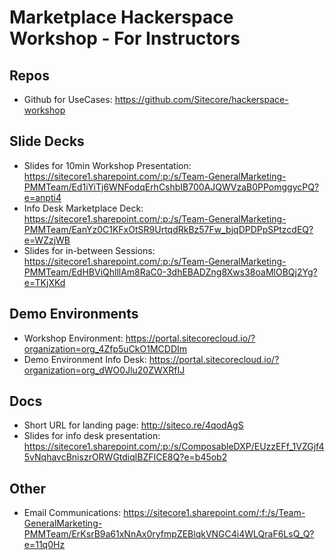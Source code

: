 
# Marketplace Hackerspace Workshop - For Instructors

## Repos
- Github for UseCases: https://github.com/Sitecore/hackerspace-workshop


## Slide Decks
- Slides for 10min Workshop Presentation: https://sitecore1.sharepoint.com/:p:/s/Team-GeneralMarketing-PMMTeam/Ed1iYiTj6WNFodqErhCshbIB700AJQWVzaB0PPomggycPQ?e=anpti4 
- Info Desk Marketplace Deck: https://sitecore1.sharepoint.com/:p:/s/Team-GeneralMarketing-PMMTeam/EanYz0C1KFxOtSR9UrtqdRkBz57Fw_bjqDPDPpSPtzcdEQ?e=WZzjWB
- Slides for in-between Sessions: https://sitecore1.sharepoint.com/:p:/s/Team-GeneralMarketing-PMMTeam/EdHBViQhlllAm8RaC0-3dhEBADZng8Xws38oaMlOBQj2Yg?e=TKjXKd 


## Demo Environments
- Workshop Environment: https://portal.sitecorecloud.io/?organization=org_4Zfp5uCkO1MCDDIm 
- Demo Environment Info Desk: https://portal.sitecorecloud.io/?organization=org_dWO0Jlu20ZWXRfIJ


## Docs
- Short URL for landing page: http://siteco.re/4qodAgS
- Slides for info desk presentation: https://sitecore1.sharepoint.com/:p:/s/ComposableDXP/EUzzEFf_1VZGjf45vNqhavcBniszrORWGtdiqlBZFICE8Q?e=b45ob2


## Other
- Email Communications: https://sitecore1.sharepoint.com/:f:/s/Team-GeneralMarketing-PMMTeam/ErKsrB9a61xNnAx0ryfmpZEBlqkVNGC4i4WLQraF6LsQ_Q?e=11q0Hz 